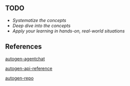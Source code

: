 ## TODO

- *Systematize the concepts*
- *Deep dive into the concepts*
- *Apply your learning in hands-on, real-world situations*

## References

[autogen-agentchat](https://microsoft.github.io/autogen/stable/user-guide/agentchat-user-guide)

[autogen-api-reference](https://microsoft.github.io/autogen/stable/reference/index.html)

[autogen-repo](https://github.com/microsoft/autogen)
